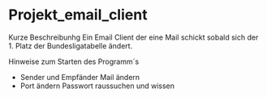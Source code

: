 # Projekt_email_client
Kurze Beschreibunhg
Ein Email Client der eine Mail schickt sobald sich der 1. Platz der Bundesligatabelle ändert.



Hinweise zum Starten des Programm´s
- Sender und Empfänder Mail ändern
- Port ändern Passwort raussuchen und wissen
